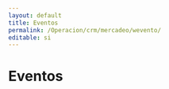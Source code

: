 ```yaml
---
layout: default
title: Eventos
permalink: /Operacion/crm/mercadeo/wevento/
editable: si
---
```


# Eventos


